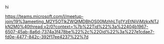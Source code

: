 hi

https://teams.microsoft.com/l/meetup-join/19%3ameeting_M2Y5OTlkZWQtMDBhOS00MzhhLTg1YzEtNjViMzkxNTJkN2M0%40thread.v2/0?context=%7b%22Tid%22%3a%22404b1967-6507-45ab-8a6d-7374a3f478be%22%2c%22Oid%22%3a%227e1cdae7-fd0e-4477-842c-392f17ee4237%22%7d
